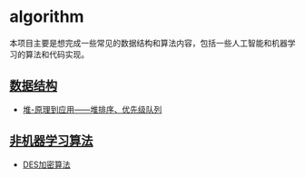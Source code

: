 # algorithm
本项目主要是想完成一些常见的数据结构和算法内容，包括一些人工智能和机器学习的算法和代码实现。
## [数据结构](/datastructure/readme.md)
  - <a href="/datastructure">堆-原理到应用——堆排序、优先级队列</a>
## [非机器学习算法](/Non-Machine-Learning)
  - [DES加密算法](Non-Machine-Learning/des/DES.md)
